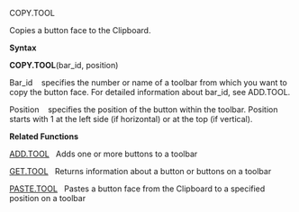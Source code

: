 COPY.TOOL

Copies a button face to the Clipboard.

**Syntax**

**COPY.TOOL**(bar\_id, position)

Bar\_id    specifies the number or name of a toolbar from which you want
to copy the button face. For detailed information about bar\_id, see
ADD.TOOL.

Position    specifies the position of the button within the toolbar.
Position starts with 1 at the left side (if horizontal) or at the top
(if vertical).

**Related Functions**

[ADD.TOOL](ADD.TOOL.md)   Adds one or more buttons to a toolbar

[GET.TOOL](GET.TOOL.md)   Returns information about a button or buttons on a toolbar

[PASTE.TOOL](PASTE.TOOL.md)   Pastes a button face from the Clipboard to a specified
position on a toolbar


